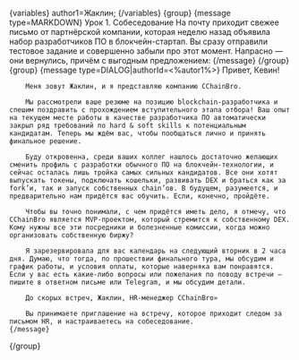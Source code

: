 {variables}
author1=Жаклин;
{/variables}
{group}
	{message type=MARKDOWN}
		Урок 1. Собеседование
		На почту приходит свежее письмо от партнёрской компании, которая неделю назад объявила набор разработчиков ПО в блокчейн-стартап. Вы сразу отправили тестовое задание и совершенно забыли про этот момент. Напрасно — они вернулись, причём с выгодным предложением:
	{/message}
{/group}
{group}
	{message type=DIALOG|authorId=<%autor1%>}
		Привет, Кевин!

		Меня зовут Жаклин, и я представляю компанию CChainBro.

		Мы рассмотрели ваше резюме на позицию blockchain-разработчика и спешим поздравить с прохождением вступительного этапа отбора! Ваш опыт на текущем месте работы в качестве разработчика ПО автоматически закрыл ряд требований по hard & soft skills к потенциальным кандидатам. Теперь мы ждём вас, чтобы пообщаться лично и принять финальное решение.

		Буду откровенна, среди ваших коллег нашлось достаточно желающих сменить профиль с разработки обычного ПО на блокчейн-технологии, и сейчас осталась лишь тройка самых сильных кандидатов. Все они хотят выпускать токены, подключать кошельки, развивать DEX и браться как за fork’и, так и запуск собственных chain’ов. В будущем, разумеется, и предварительно нам придётся вас обучить. Если, конечно, пройдёте.

		Чтобы вы точно понимали, с чем придётся иметь дело, я отмечу, что CChainBro является MVP-проектом, который стремится к собственному DEX. Кому нужны все эти посредники и болезненные комиссии, когда можно организовать собственную биржу?

		Я зарезервировала для вас календарь на следующий вторник в 2 часа дня. Думаю, что тогда, по прошествии финального тура, мы обсудим и график работы, и условия оплаты, которые наверняка вам понравятся. Если у вас есть какие-либо вопросы или пожелания по поводу встречи — пишите в ответном письме или Telegram, и мы обсудим детали.

		До скорых встреч, Жаклин, HR-менеджер CChainBro»

		Вы принимаете приглашение на встречу, которое приходит следом за письмом HR, и настраиваетесь на собеседование.
	{/message}
{/group}